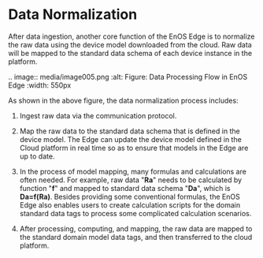 # Data Normalization

After data ingestion, another core function of the EnOS Edge is to
normalize the raw data using the device model downloaded from the cloud.
Raw data will be mapped to the standard data schema of each device
instance in the platform.

.. image:: media/image005.png
   :alt: Figure: Data Processing Flow in EnOS Edge
   :width: 550px

As shown in the above figure, the data normalization process includes:

1. Ingest raw data via the communication protocol.

2. Map the raw data to the standard data schema that is defined in the device model. The Edge can update the device model defined in the Cloud platform in real time so as to ensure that models in the Edge are up to date.

3. In the process of model mapping, many formulas and calculations are often needed. For example, raw data "**Ra**" needs to be calculated by function "**f**" and mapped to standard data schema "**Da**", which is **Da=f(Ra)**. Besides providing some conventional formulas, the EnOS Edge also enables users to create calculation scripts for the domain standard data tags to process some complicated calculation scenarios.

4. After processing, computing, and mapping, the raw data are mapped to the standard domain model data tags, and then transferred to the cloud platform.
